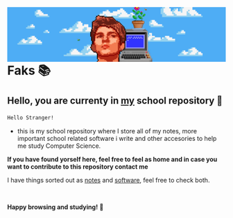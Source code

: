 <img align="left" src="github_2.png" >


# Faks 📚


## Hello, you are currenty in [my](https://www.instagram.com/domenlemut/) school repository 👋
```bash
Hello Stranger!
```
- this is my school repository where I store all of my notes, more important school related software i write and other accesories to help me study Computer Science.

**If you have found yorself here, feel free to feel as home and in case you want to contribute to this repository contact me**

I have things sorted out as [notes](https://github.com/DomenLemut/Faks/tree/main/zapiski) and [software](https://github.com/DomenLemut/Faks/tree/main/software), feel free to check both.

</br>



**Happy browsing and studying!** 🎉